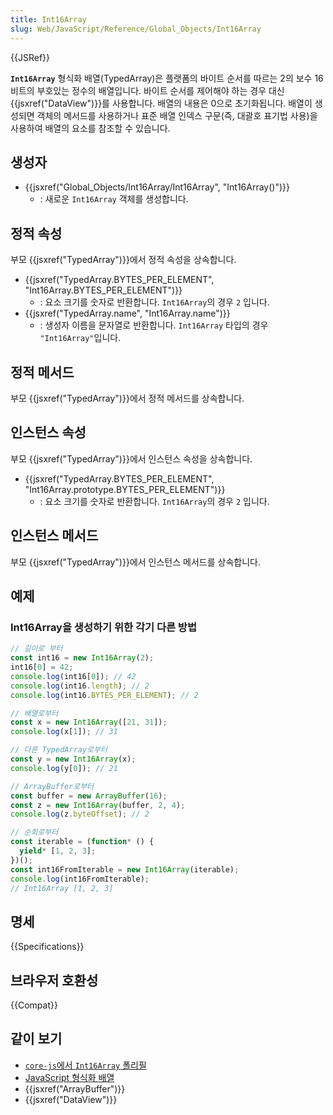 ```yaml
---
title: Int16Array
slug: Web/JavaScript/Reference/Global_Objects/Int16Array
---
```


{{JSRef}}

**`Int16Array`** 형식화 배열(TypedArray)은 플랫폼의 바이트 순서를 따르는 2의 보수 16비트의 부호있는 정수의
배열입니다. 바이트 순서를 제어해야 하는 경우 대신 {{jsxref("DataView")}}를 사용합니다. 배열의 내용은 0으로 초기화됩니다.
배열이 생성되면 객체의 메서드를 사용하거나 표준 배열 인덱스 구문(즉, 대괄호 표기법 사용)을 사용하여 배열의 요소를 참조할 수 있습니다.

## 생성자

- {{jsxref("Global_Objects/Int16Array/Int16Array", "Int16Array()")}}
  - : 새로운 `Int16Array` 객체를 생성합니다.

## 정적 속성

부모 {{jsxref("TypedArray")}}에서 정적 속성을 상속합니다.

- {{jsxref("TypedArray.BYTES_PER_ELEMENT", "Int16Array.BYTES_PER_ELEMENT")}}
  - : 요소 크기를 숫자로 반환합니다. `Int16Array`의 경우 `2` 입니다.
- {{jsxref("TypedArray.name", "Int16Array.name")}}
  - : 생성자 이름을 문자열로 반환합니다. `Int16Array` 타입의 경우 `"Int16Array"`입니다.

## 정적 메서드

부모 {{jsxref("TypedArray")}}에서 정적 메서드를 상속합니다.

## 인스턴스 속성

부모 {{jsxref("TypedArray")}}에서 인스턴스 속성을 상속합니다.

- {{jsxref("TypedArray.BYTES_PER_ELEMENT", "Int16Array.prototype.BYTES_PER_ELEMENT")}}
  - : 요소 크기를 숫자로 반환합니다. `Int16Array`의 경우 `2` 입니다.

## 인스턴스 메서드

부모 {{jsxref("TypedArray")}}에서 인스턴스 메서드를 상속합니다.

## 예제

### Int16Array을 생성하기 위한 각기 다른 방법

```js
// 길이로 부터
const int16 = new Int16Array(2);
int16[0] = 42;
console.log(int16[0]); // 42
console.log(int16.length); // 2
console.log(int16.BYTES_PER_ELEMENT); // 2

// 배열로부터
const x = new Int16Array([21, 31]);
console.log(x[1]); // 31

// 다른 TypedArray로부터
const y = new Int16Array(x);
console.log(y[0]); // 21

// ArrayBuffer로부터
const buffer = new ArrayBuffer(16);
const z = new Int16Array(buffer, 2, 4);
console.log(z.byteOffset); // 2

// 순회로부터
const iterable = (function* () {
  yield* [1, 2, 3];
})();
const int16FromIterable = new Int16Array(iterable);
console.log(int16FromIterable);
// Int16Array [1, 2, 3]
```

## 명세

{{Specifications}}

## 브라우저 호환성

{{Compat}}

## 같이 보기

- [`core-js`에서 `Int16Array` 폴리필](https://github.com/zloirock/core-js#ecmascript-typed-arrays)
- [JavaScript 형식화 배열](/ko/docs/Web/JavaScript/Typed_arrays)
- {{jsxref("ArrayBuffer")}}
- {{jsxref("DataView")}}
